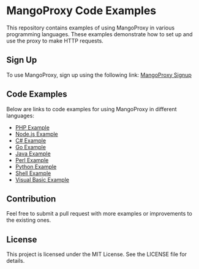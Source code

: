 # MangoProxy Code Examples

This repository contains examples of using MangoProxy in various programming languages. These examples demonstrate how to set up and use the proxy to make HTTP requests.

## Sign Up

To use MangoProxy, sign up using the following link: [MangoProxy Signup](https://dashboard.mangoproxy.com/signup?ref=soft)

## Code Examples

Below are links to code examples for using MangoProxy in different languages:

- [PHP Example](examples/php_example.php)
- [Node.js Example](examples/nodejs_example.js)
- [C# Example](examples/csharp_example.cs)
- [Go Example](examples/go_example.go)
- [Java Example](examples/java_example.java)
- [Perl Example](examples/perl_example.pl)
- [Python Example](examples/python_example.py)
- [Shell Example](examples/shell_example.sh)
- [Visual Basic Example](examples/vb_example.vb)

## Contribution

Feel free to submit a pull request with more examples or improvements to the existing ones.

## License

This project is licensed under the MIT License. See the LICENSE file for details.
